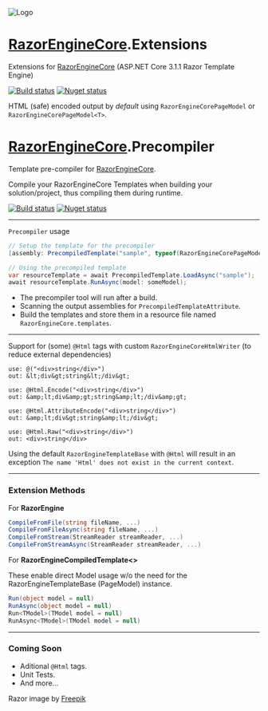 ![Logo](https://github.com/wdcossey/RazorEngineCore.Extensions/raw/master/Assets/razor.png)

# [RazorEngineCore](https://github.com/adoconnection/RazorEngineCore).Extensions
Extensions for [RazorEngineCore](https://github.com/adoconnection/RazorEngineCore) (ASP.NET Core 3.1.1 Razor Template Engine)

[![Build status](https://dev.azure.com/wdcossey/GitHub/_apis/build/status/RazorEngineCore-Extensions-CI?branchName=master)](#)
[![Nuget status](https://badgen.net/nuget/v/RazorEngineCore.Extensions?icon=nuget)](https://www.nuget.org/packages/RazorEngineCore.Extensions/)

HTML (safe) encoded output by *default* using `RazorEngineCorePageModel` or `RazorEngineCorePageModel<T>`.

# [RazorEngineCore](https://github.com/adoconnection/RazorEngineCore).Precompiler
Template pre-compiler for [RazorEngineCore](https://github.com/adoconnection/RazorEngineCore).

Compile your RazorEngineCore Templates when building your solution/project, thus compiling them during runtime.

[![Build status](https://dev.azure.com/wdcossey/GitHub/_apis/build/status/RazorEngineCore-Precompiler?branchName=master)](#)
[![Nuget status](https://badgen.net/nuget/v/RazorEngineCore.Precompiler?icon=nuget)](https://www.nuget.org/packages/RazorEngineCore.Precompiler/)

---

`Precompiler` usage
```c#
// Setup the template for the precompiler
[assembly: PrecompiledTemplate("sample", typeof(RazorEngineCorePageModel), "@Model.Name")]

// Using the precompiled template
var resourceTemplate = await PrecompiledTemplate.LoadAsync("sample");
await resourceTemplate.RunAsync(model: someModel);

```

* The precompiler tool will run after a build.
* Scanning the output assemblies for `PrecompiledTemplateAttribute`.
* Build the templates and store them in a resource file named `RazorEngineCore.templates`.


---

Support for (some) `@Html` tags with custom `RazorEngineCoreHtmlWriter` (to reduce external dependencies)
```
use: @("<div>string</div>")
out: &lt;div&gt;string&lt;/div&gt;

use: @Html.Encode("<div>string</div>")
out: &amp;lt;div&amp;gt;string&amp;lt;/div&amp;gt;

use: @Html.AttributeEncode("<div>string</div>")
out: &amp;lt;div&gt;string&amp;lt;/div&gt;

use: @Html.Raw("<div>string</div>")
out: <div>string</div>
```

Using the default `RazorEngineTemplateBase` with `@Html` will result in an exception 
`The name 'Html' does not exist in the current context`.

---

### Extension Methods

For **RazorEngine**
```cs
CompileFromFile(string fileName, ...)
CompileFromFileAsync(string fileName, ...)
CompileFromStream(StreamReader streamReader, ...)
CompileFromStreamAsync(StreamReader streamReader, ...)
```

For **RazorEngineCompiledTemplate<>**

These enable direct Model usage w/o the need for the RazorEngineTemplateBase (PageModel) instance.
```cs
Run(object model = null)
RunAsync(object model = null)
Run<TModel>(TModel model = null)
RunAsync<TModel>(TModel model = null)
```

---

### Coming Soon

* Aditional `@Html` tags.
* Unit Tests.
* And more...

Razor image by [Freepik](http://www.freepik.com)
